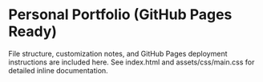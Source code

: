 # Personal Portfolio (GitHub Pages Ready)
File structure, customization notes, and GitHub Pages deployment instructions are included here.
See index.html and assets/css/main.css for detailed inline documentation.
